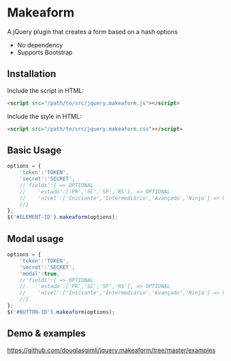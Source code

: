 # Makeaform

A jQuery plugin that creates a form based on a hash options

* No dependency
* Supports Bootstrap

## Installation

Include the script in HTML:

```html
<script src="/path/to/src/jquery.makeaform.js"></script>
```

Include the style in HTML:

```html
<script src="/path/to/src/jquery.makeaform.css"></script>
```

## Basic Usage

```javascript
options = {
    'token':'TOKEN',
    'secret':'SECRET',
    //'fields':{ => OPTIONAL
    //    'estado':['PR','SC','SP','RS'], => OPTIONAL
    //    'nível':['Iniciante','Intermediário','Avançado','Ninja'] => OPTIONAL
    //}
};
$('#ELEMENT-ID').makeaform(options);
```

## Modal usage

```javascript
options = {
    'token':'TOKEN',
    'secret':'SECRET',
    'modal':true,
    //'fields':{ => OPTIONAL
    //    'estado':['PR','SC','SP','RS'], => OPTIONAL
    //    'nível':['Iniciante','Intermediário','Avançado','Ninja'] => OPTIONAL
    //}
};
$('#BUTTON-ID').makeaform(options);
```

## Demo & examples

<https://github.com/douglasgimli/jquery.makeaform/tree/master/examples>
